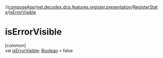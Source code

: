 //[composeApp](../../../index.md)/[net.decodex.dcp.features.register.presentation](../index.md)/[RegisterState](index.md)/[isErrorVisible](is-error-visible.md)

# isErrorVisible

[common]\
val [isErrorVisible](is-error-visible.md): [Boolean](https://kotlinlang.org/api/latest/jvm/stdlib/kotlin/-boolean/index.html) = false
